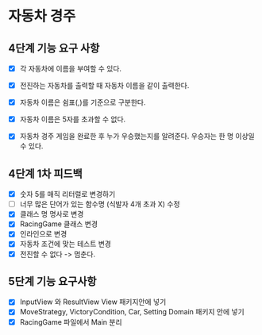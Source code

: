 # 자동차 경주

## 4단계 기능 요구 사항


- [x] 각 자동차에 이름을 부여할 수 있다.

- [x] 전진하는 자동차를 출력할 때 자동차 이름을 같이 출력한다.

- [x] 자동차 이름은 쉼표(,)를 기준으로 구분한다.

- [x] 자동차 이름은 5자를 초과할 수 없다.

- [x] 자동차 경주 게임을 완료한 후 누가 우승했는지를 알려준다. 우승자는 한 명 이상일 수 있다.

## 4단계 1차 피드백

- [x] 숫자 5를 매직 리터럴로 변경하기
- [ ] 너무 많은 단어가 있는 함수명 (식발자 4개 초과 X) 수정
- [x] 클래스 명 명사로 변경
- [x] RacingGame 클래스 변경
- [x] 인라인으로 변경
- [x] 자동차 조건에 맞는 테스트 변경
- [x] 전진할 수 없다 -> 멈춘다.

## 5단계 기능 요구사항

- [x] InputView 와 ResultView View 패키지안에 넣기
- [x] MoveStrategy, VictoryCondition, Car, Setting Domain 패키지 안에 넣기
- [x] RacingGame 파일에서 Main 분리